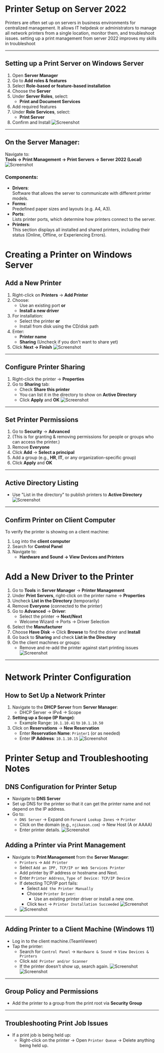 # Printer Setup on Server 2022

Printers are often set up on servers in business environments for centralized management. It allows IT helpdesk or administrators to manage all network printers from a single location, monitor them, and troubleshoot issues. setting up a print management from server 2022 improves my skills in troubleshoot

---
## Setting up a Print Server on Windows Server

1. Open **Server Manager**
2. Go to **Add roles & features**
3. Select **Role-based or feature-based installation**
4. Choose the **Server**
5. Under **Server Roles**, select:
   - **Print and Document Services**
6. Add required features
7. Under **Role Services**, select:
   - **Print Server**
8. Confirm and Install
![Screenshot](images/screenshot121.jpg)
---
## On the Server Manager:

Navigate to:  
**Tools → Print Management → Print Servers → Server 2022 (Local)**
![Screenshot](images/screenshot122.jpg)
### Components:
- **Drivers**:  
  Software that allows the server to communicate with different printer models.
- **Forms**:  
  Predefined paper sizes and layouts (e.g. A4, A3).
- **Ports**:  
  Lists printer ports, which determine how printers connect to the server.
- **Printers**:  
  This section displays all installed and shared printers, including their status (Online, Offline, or Experiencing Errors).
# Creating a Printer on Windows Server

## Add a New Printer

1. Right-click on **Printers** → **Add Printer**  
2. Choose:
   - Use an existing port **or**
   - **Install a new driver**
3. For installation:
   - Select the printer **or**
   - Install from disk using the CD/disk path
4. Enter:
   - **Printer name**
   - **Sharing** (Uncheck if you don't want to share yet)
5. Click **Next → Finish**
![Screenshot](images/screenshot123.jpg)
---
## Configure Printer Sharing

1. Right-click the printer → **Properties**
2. Go to **Sharing** tab:
   - Check **Share this printer**
   - You can list it in the directory to show on **Active Directory**
   - Click **Apply** and **OK**
![Screenshot](images/screenshot124.jpg)
---
## Set Printer Permissions

1. Go to **Security** → **Advanced**
2. (This is for granting & removing permissions for people or groups who can access the printer.)
3. Remove **Everyone**
4. Click **Add** → **Select a principal**
5. Add a group (e.g., **HR**, **IT**, or any organization-specific group)
6. Click **Apply** and **OK**

---
## Active Directory Listing

- Use "List in the directory" to publish printers to **Active Directory**
![Screenshot](images/screenshot124.jpg)
---
## Confirm Printer on Client Computer

To verify the printer is showing on a client machine:

1. Log into the **client computer**
2. Search for **Control Panel**
3. Navigate to:
   - **Hardware and Sound → View Devices and Printers**
# Add a New Driver to the Printer

1. Go to **Tools** in **Server Manager** → **Printer Management**
2. Under **Print Servers**, right-click on the printer name → **Properties**
3. Uncheck **List in the Directory** (temporarily)
4. Remove **Everyone** (connected to the printer)
5. Go to **Advanced** → **Driver**:
   - Select the printer → **Next/Next**
   - Welcome Wizard → Ports → Driver Selection
6. Select the **Manufacturer**
7. Choose **Have Disk** → Click **Browse** to find the driver and **Install**
8. Go back to **Sharing** and check **List in the Directory**
9. On the client machines or groups:
   - Remove and re-add the printer against start printing issues
![Screenshot](images/screenshot126.jpg)
---
# Network Printer Configuration

## How to Set Up a Network Printer

1. Navigate to the **DHCP Server** from **Server Manager**:
   - DHCP Server → IPv4 → Scope
1. **Setting up a Scope (IP Range)**:
   - Example Range: `10.1.10.41` to `10.1.10.50`
1. Click on **Reservations** → **New Reservation**
   - Enter **Reservation Name**: `Printer1` (or as needed)
   - Enter **IP Address**: `10.1.10.15`
![Screenshot](images/screenshot127.jpg)

# Printer Setup and Troubleshooting Notes

## DNS Configuration for Printer Setup

- Navigate to **DNS Server**
- Set up DNS for the printer so that it can get the printer name and not depend on the IP address.
- Go to:
  - `DNS Server` → Expand on `Forward Lookup Zones` → `Printer`
  - Click on the domain (e.g., `njikason.com`) → New Host (A or AAAA)
  - Enter printer details.
![Screenshot](images/screenshot128.jpg)
## Adding a Printer via Print Management

- Navigate to **Print Management** from the **Server Manager**:
  - `Printers` → `Add Printer`
  - Select `Add an IPP, TCP/IP or Web Services Printer`
  - Add printer by IP address or hostname and Next.
  - Enter `Printer Address`, `Type of Device: TCP/IP Device`
  - If detecting TCP/IP port fails:
    - Select `Add the Printer Manually`
    - Choose `Printer Driver`:
      - Use an existing printer driver or install a new one.
    - Click `Next` → `Printer Installation Succeeded`
    ![Screenshot](images/screenshot129.jpg)
  - ![Screenshot](images/screenshot130.jpg)

---
## Adding Printer to a Client Machine (Windows 11)
- Log in to the client machine.(TeamViewer)
- Tap the printer:
  - Search for `Control Panel` → `Hardware & Sound` → `View Devices & Printers`
  - Click `Add Printer and/or Scanner`
  - If the printer doesn't show up, search again.
![Screenshot](images/screenshot125.jpg)
![Screenshot](images/screenshot132.jpg)

---
## Group Policy and Permissions

- Add the printer to a group from the print root via **Security Group**
---
## Troubleshooting Print Job Issues
- If a print job is being held up:
  - Right-click on the printer → Open `Printer Queue` → Delete anything being held up.

